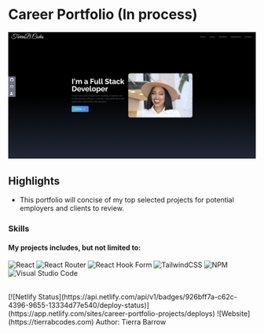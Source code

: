 # Career Portfolio (In process)

![Dashboard](./public/portfolioImage.png)
<br>

## Highlights

- This portfolio will concise of my top selected projects for potential employers and clients to review.

### Skills

#### My projects includes, but not limited to:

![React](https://img.shields.io/badge/react-%2320232a.svg?style=for-the-badge&logo=react&logoColor=%2361DAFB)
![React Router](https://img.shields.io/badge/React_Router-CA4245?style=for-the-badge&logo=react-router&logoColor=white)
![React Hook Form](https://img.shields.io/badge/React%20Hook%20Form-%23EC5990.svg?style=for-the-badge&logo=reacthookform&logoColor=white)
![TailwindCSS](https://img.shields.io/badge/tailwindcss-%2338B2AC.svg?style=for-the-badge&logo=tailwind-css&logoColor=white)
![NPM](https://img.shields.io/badge/NPM-%23000000.svg?style=for-the-badge&logo=npm&logoColor=white)
![Visual Studio Code](https://img.shields.io/badge/Visual%20Studio%20Code-0078d7.svg?style=for-the-badge&logo=visual-studio-code&logoColor=white)

<br>
[![Netlify Status](https://api.netlify.com/api/v1/badges/926bff7a-c62c-4396-9655-13334d77e540/deploy-status)](https://app.netlify.com/sites/career-portfolio-projects/deploys)
![Website](https://tierrabcodes.com)
Author: Tierra Barrow
